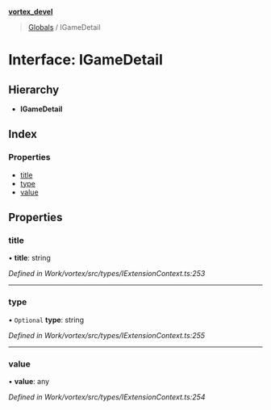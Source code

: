 **[vortex_devel](../README.md)**

> [Globals](../globals.md) / IGameDetail

# Interface: IGameDetail

## Hierarchy

* **IGameDetail**

## Index

### Properties

* [title](igamedetail.md#title)
* [type](igamedetail.md#type)
* [value](igamedetail.md#value)

## Properties

### title

•  **title**: string

*Defined in Work/vortex/src/types/IExtensionContext.ts:253*

___

### type

• `Optional` **type**: string

*Defined in Work/vortex/src/types/IExtensionContext.ts:255*

___

### value

•  **value**: any

*Defined in Work/vortex/src/types/IExtensionContext.ts:254*
